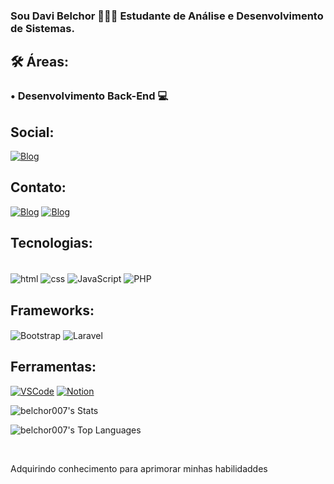 ### Sou Davi Belchor 🧑🏽‍💻  Estudante de Análise e Desenvolvimento de Sistemas.
 
## 🛠 Áreas:
### • Desenvolvimento Back-End 💻

## Social:
[![Blog](https://img.shields.io/badge/LinkedIn-0077B5?style=for-the-badge&logo=linkedin&logoColor=white)](https://www.linkedin.com/in/davibelchor/)

## Contato:
[![Blog](https://img.shields.io/badge/Gmail-D14836?style=for-the-badge&logo=gmail&logoColor=white)](mailto:davibelkyor@gmail.com?subject=davibelkyor@gmail.com&body=davibelkyor@gmail.com)
[![Blog](https://img.shields.io/badge/Instagram-E4405F?style=for-the-badge&logo=instagram&logoColor=white)](https://www.instagram.com/dvz_dev/)

## Tecnologias:

<div style="display: inline_black"></br>

<img align="center" alt="html" src="https://img.shields.io/badge/HTML-239120?style=for-the-badge&logo=html5&logoColor=white" />
<img align="center" alt="css" src="https://img.shields.io/badge/CSS-239120?&style=for-the-badge&logo=css3&logoColor=white"/>
<img align="center" alt="JavaScript" src="https://img.shields.io/badge/JavaScript-F7DF1E?style=for-the-badge&logo=javascript&logoColor=black" /> 
<img align="center" alt="PHP" src="https://img.shields.io/badge/PHP-777BB4?style=for-the-badge&logo=php&logoColor=white" /> 

## Frameworks:
<img align="center" alt="Bootstrap" src="https://img.shields.io/badge/Bootstrap-563D7C?style=for-the-badge&logo=bootstrap&logoColor=white" /> 
<img align="center" alt="Laravel" src="https://img.shields.io/badge/Laravel-FF2D20?style=for-the-badge&logo=laravel&logoColor=white" /> 

## Ferramentas:

[![VSCode](https://img.shields.io/badge/Visual_Studio_Code-0078D4?style=for-the-badge&logo=visual%20studio%20code&logoColor=white)]()
[![Notion](https://img.shields.io/badge/Notion-000000.svg?style=for-the-badge&logo=Notion&logoColor=white)]()

![belchor007's Stats](https://github-readme-stats.vercel.app/api?username=belchor007&theme=vue-dark&show_icons=true&hide_border=false&count_private=true)

![belchor007's Top Languages](https://github-readme-stats.vercel.app/api/top-langs/?username=belchor007&theme=vue-dark&show_icons=true&hide_border=false&layout=compact)







</div></br>



Adquirindo conhecimento para aprimorar minhas habilidaddes





